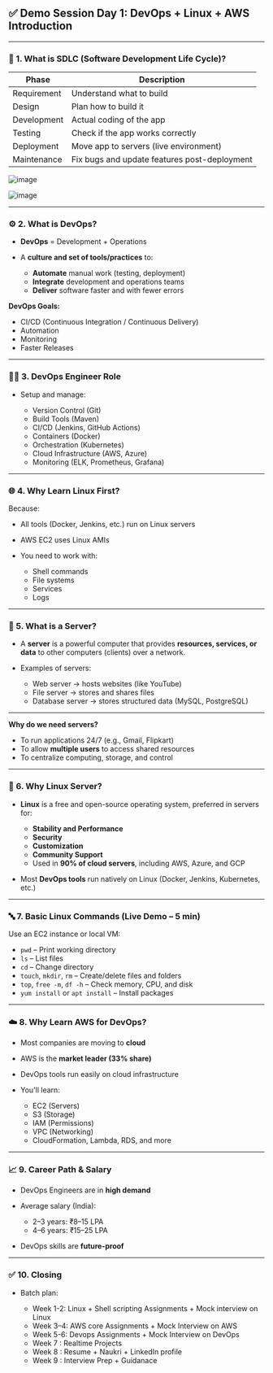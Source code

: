
## ✅ **Demo Session Day 1: DevOps + Linux + AWS Introduction**

---

### 🔄 1. **What is SDLC (Software Development Life Cycle)?**

| Phase       | Description                                  |
| ----------- | -------------------------------------------- |
| Requirement | Understand what to build                     |
| Design      | Plan how to build it                         |
| Development | Actual coding of the app                     |
| Testing     | Check if the app works correctly             |
| Deployment  | Move app to servers (live environment)       |
| Maintenance | Fix bugs and update features post-deployment |

![image](https://github.com/user-attachments/assets/029b3320-8ff0-42ac-ac9c-43f6c2241334)

![image](https://github.com/user-attachments/assets/f4a186e8-fcf0-446f-a75b-f0a425c1957d)

---


### ⚙️ 2. **What is DevOps?**

* **DevOps** = Development + Operations
* A **culture and set of tools/practices** to:

  * **Automate** manual work (testing, deployment)
  * **Integrate** development and operations teams
  * **Deliver** software faster and with fewer errors

**DevOps Goals:**

* CI/CD (Continuous Integration / Continuous Delivery)
* Automation
* Monitoring
* Faster Releases

---

### 👨‍💻 3. **DevOps Engineer Role**

* Setup and manage:

  * Version Control (Git)
  * Build Tools (Maven)
  * CI/CD (Jenkins, GitHub Actions)
  * Containers (Docker)
  * Orchestration (Kubernetes)
  * Cloud Infrastructure (AWS, Azure)
  * Monitoring (ELK, Prometheus, Grafana)
---

### 🌐 4. **Why Learn Linux First?**

Because:

* All tools (Docker, Jenkins, etc.) run on Linux servers
* AWS EC2 uses Linux AMIs
* You need to work with:

  * Shell commands
  * File systems
  * Services
  * Logs
 ---



### 🧭 5. **What is a Server?**

* A **server** is a powerful computer that provides **resources, services, or data** to other computers (clients) over a network.
* Examples of servers:

  * Web server → hosts websites (like YouTube)
  * File server → stores and shares files
  * Database server → stores structured data (MySQL, PostgreSQL)
 
 ---

**Why do we need servers?**

* To run applications 24/7 (e.g., Gmail, Flipkart)
* To allow **multiple users** to access shared resources
* To centralize computing, storage, and control

---

### 🐧 6. **Why Linux Server?**

* **Linux** is a free and open-source operating system, preferred in servers for:

  * **Stability and Performance**
  * **Security**
  * **Customization**
  * **Community Support**
  * Used in **90% of cloud servers**, including AWS, Azure, and GCP
* Most **DevOps tools** run natively on Linux (Docker, Jenkins, Kubernetes, etc.)

---

### 🔤 7. **Basic Linux Commands (Live Demo – 5 min)**

Use an EC2 instance or local VM:

* `pwd` – Print working directory
* `ls` – List files
* `cd` – Change directory
* `touch`, `mkdir`, `rm` – Create/delete files and folders
* `top`, `free -m`, `df -h` – Check memory, CPU, and disk
* `yum install` or `apt install` – Install packages

---

### ☁️ 8. **Why Learn AWS for DevOps?**

* Most companies are moving to **cloud**
* AWS is the **market leader (33% share)**
* DevOps tools run easily on cloud infrastructure
* You'll learn:

  * EC2 (Servers)
  * S3 (Storage)
  * IAM (Permissions)
  * VPC (Networking)
  * CloudFormation, Lambda, RDS, and more

---

### 📈 9. **Career Path & Salary**

* DevOps Engineers are in **high demand**
* Average salary (India):

  * 2–3 years: ₹8–15 LPA
  * 4–6 years: ₹15–25 LPA
* DevOps skills are **future-proof**

---

### ✅ 10. **Closing**

* Batch plan:

  * Week 1-2: Linux + Shell scripting
  Assignments + Mock interview on Linux
  * Week 3–4: AWS core
  Assignments + Mock Interview on AWS
  * Week 5-6: Devops
  Assignments + Mock Interview on DevOps
  * Week 7 : Realtime Projects
  * Week 8 : Resume + Naukri + LinkedIn profile
  * Week 9 : Interview Prep + Guidanace

